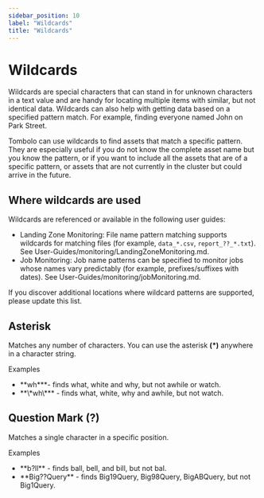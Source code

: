 ```yaml
---
sidebar_position: 10
label: "Wildcards"
title: "Wildcards"
---
```


# Wildcards

Wildcards are special characters that can stand in for unknown characters in a text value and are handy for
locating multiple items with similar, but not identical data. Wildcards can also help with getting data based on
a specified pattern match. For example, finding everyone named John on Park Street.

Tombolo can use wildcards to find assets that match a specific pattern. They are especially useful if you do not
know the complete asset name but you know the pattern, or if you want to include all the assets that are of a
specific pattern, or assets that are not currently in the cluster but could arrive in the future.

## Where wildcards are used

Wildcards are referenced or available in the following user guides:

- Landing Zone Monitoring: File name pattern matching supports wildcards for matching files (for example, `data_*.csv`, `report_??_*.txt`). See User-Guides/monitoring/LandingZoneMonitoring.md.
- Job Monitoring: Job name patterns can be specified to monitor jobs whose names vary predictably (for example, prefixes/suffixes with dates). See User-Guides/monitoring/jobMonitoring.md.

If you discover additional locations where wildcard patterns are supported, please update this list.

## Asterisk

Matches any number of characters. You can use the asterisk **(\*)** anywhere in a character string.

Examples

<ul>
    <li>
        **wh***- finds what, white and why, but not awhile or watch.
    </li>
    <li>
        **\*wh\*** - finds what, white, why and awhile, but not watch.
    </li>
</ul>

## Question Mark (?)

Matches a single character in a specific position.

Examples

<ul>
    <li>
        **b?ll** - finds ball, bell, and bill, but not bal.
    </li>
    <li>
        **Big??Query** - finds Big19Query, Big98Query, BigABQuery, but not Big1Query.
    </li>
</ul>
